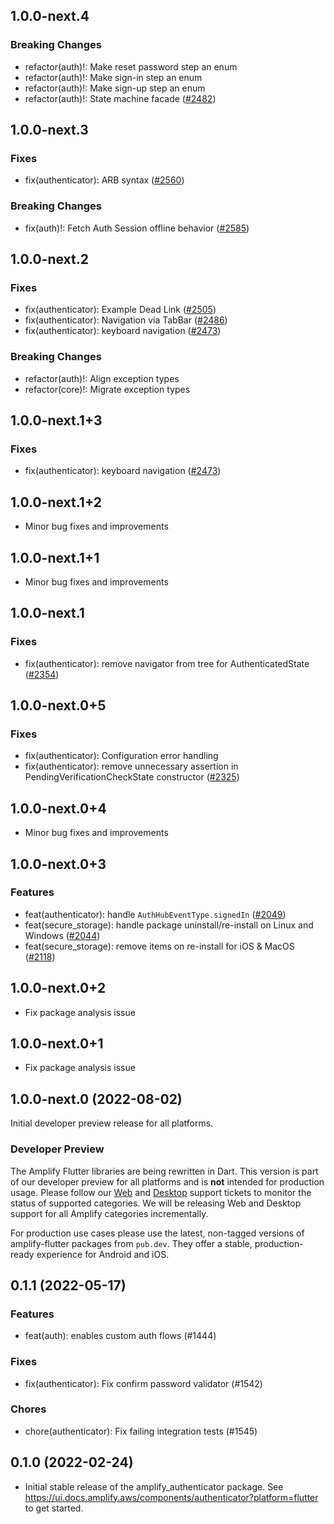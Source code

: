 ## 1.0.0-next.4

### Breaking Changes
- refactor(auth)!: Make reset password step an enum
- refactor(auth)!: Make sign-in step an enum
- refactor(auth)!: Make sign-up step an enum
- refactor(auth)!: State machine facade ([#2482](https://github.com/aws-amplify/amplify-flutter/pull/2482))

## 1.0.0-next.3

### Fixes
- fix(authenticator): ARB syntax ([#2560](https://github.com/aws-amplify/amplify-flutter/pull/2560))

### Breaking Changes
- fix(auth)!: Fetch Auth Session offline behavior ([#2585](https://github.com/aws-amplify/amplify-flutter/pull/2585))

## 1.0.0-next.2

### Fixes
- fix(authenticator): Example Dead Link ([#2505](https://github.com/aws-amplify/amplify-flutter/pull/2505))
- fix(authenticator): Navigation via TabBar ([#2486](https://github.com/aws-amplify/amplify-flutter/pull/2486))
- fix(authenticator): keyboard navigation ([#2473](https://github.com/aws-amplify/amplify-flutter/pull/2473))

### Breaking Changes
- refactor(auth)!: Align exception types
- refactor(core)!: Migrate exception types

## 1.0.0-next.1+3

### Fixes
- fix(authenticator): keyboard navigation ([#2473](https://github.com/aws-amplify/amplify-flutter/pull/2473))

## 1.0.0-next.1+2

- Minor bug fixes and improvements

## 1.0.0-next.1+1

- Minor bug fixes and improvements

## 1.0.0-next.1

### Fixes
- fix(authenticator): remove navigator from tree for AuthenticatedState ([#2354](https://github.com/aws-amplify/amplify-flutter/pull/2354))

## 1.0.0-next.0+5

### Fixes
- fix(authenticator): Configuration error handling
- fix(authenticator): remove unnecessary assertion in PendingVerificationCheckState constructor ([#2325](https://github.com/aws-amplify/amplify-flutter/pull/2325))

## 1.0.0-next.0+4

- Minor bug fixes and improvements

## 1.0.0-next.0+3

### Features
- feat(authenticator): handle `AuthHubEventType.signedIn` ([#2049](https://github.com/aws-amplify/amplify-flutter/pull/2049))
- feat(secure_storage): handle package uninstall/re-install on Linux and Windows ([#2044](https://github.com/aws-amplify/amplify-flutter/pull/2044))
- feat(secure_storage): remove items on re-install for iOS & MacOS ([#2118](https://github.com/aws-amplify/amplify-flutter/pull/2118))

## 1.0.0-next.0+2

- Fix package analysis issue

## 1.0.0-next.0+1

- Fix package analysis issue

## 1.0.0-next.0 (2022-08-02)

Initial developer preview release for all platforms.

### Developer Preview

The Amplify Flutter libraries are being rewritten in Dart. This version is part of our developer preview for all platforms and is **not** intended for production usage. Please follow our [Web](https://github.com/aws-amplify/amplify-flutter/issues/234) and [Desktop](https://github.com/aws-amplify/amplify-flutter/issues/133) support tickets to monitor the status of supported categories. We will be releasing Web and Desktop support for all Amplify categories incrementally.

For production use cases please use the latest, non-tagged versions of amplify-flutter packages from `pub.dev`. They offer a stable, production-ready experience for Android and iOS.

## 0.1.1 (2022-05-17)

### Features

- feat(auth): enables custom auth flows (#1444)

### Fixes

- fix(authenticator): Fix confirm password validator (#1542)

### Chores

- chore(authenticator): Fix failing integration tests (#1545)

## 0.1.0 (2022-02-24)

- Initial stable release of the amplify_authenticator package. See https://ui.docs.amplify.aws/components/authenticator?platform=flutter to get started.
